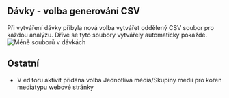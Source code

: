 ﻿---
categories: [kiwi]
layout: kiwi
---
## Dávky - volba generování CSV
Při vytváření dávky přibyla nová volba vytvářet oddělený CSV soubor pro každou analýzu. Dříve se tyto soubory vytvářely automaticky pokaždé.
![Méně souborů v dávkách]({{site.url}}/data/davkystopspam.png "Méně souborů v dávkách") 

## Ostatní
<ul>
	<li>V editoru aktivit přidána volba Jednotlivá média/Skupiny medií pro kořen mediatypu webové stránky</li>
</ul>
